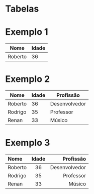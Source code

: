 # Tabelas

# Exemplo 1

| Nome | Idade |
| ---- | ----- |
| Roberto | 36 |

# Exemplo 2

| Nome | Idade | Profissão |
| ---- | ----- | --------- |
| Roberto | 36 | Desenvolvedor |
| Rodrigo | 35 | Professor |
| Renan | 33 | Músico |

# Exemplo 3

| Nome | Idade | Profissão |
| :--- | :---: | --------: |
| Roberto | 36 | Desenvolvedor |
| Rodrigo | 35 | Professor |
| Renan | 33 | Músico |